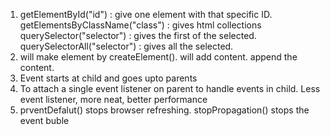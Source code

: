1. getElementById("id") : give one element with that specific ID.
   getElementsByClassName("class") : gives html collections
   querySelector("selector") : gives the first of the selected.
   querySelectorAll("selector") : gives all the selected.
2. will make element by createElement().
   will add content.
   append the content.
3. Event starts at child and goes upto parents
4. To attach a single event listener on parent to handle events in child.
   Less event listener, more neat, better performance
5. prventDefalut() stops browser refreshing.
   stopPropagation() stops the event buble
